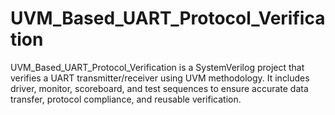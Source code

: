 # UVM_Based_UART_Protocol_Verification
UVM_Based_UART_Protocol_Verification is a SystemVerilog project that verifies a UART transmitter/receiver using UVM methodology. It includes driver, monitor, scoreboard, and test sequences to ensure accurate data transfer, protocol compliance, and reusable verification.
